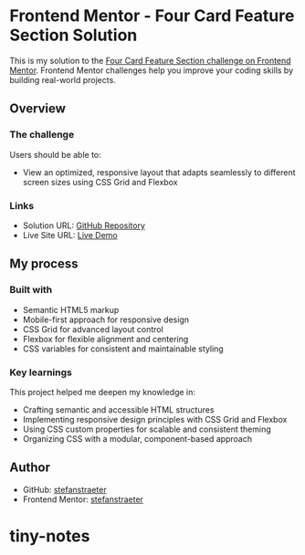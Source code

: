 # Frontend Mentor - Four Card Feature Section Solution

This is my solution to the [Four Card Feature Section challenge on Frontend Mentor](https://www.frontendmentor.io/challenges/four-card-feature-section-weK1eFYK). Frontend Mentor challenges help you improve your coding skills by building real-world projects.

## Overview

### The challenge

Users should be able to:

- View an optimized, responsive layout that adapts seamlessly to different screen sizes using CSS Grid and Flexbox

### Links

- Solution URL: [GitHub Repository](https://github.com/stefanstraeter/Four_card_feature_section.git)
- Live Site URL: [Live Demo](https://stefanstraeter.github.io/Four_card_feature_section/)

## My process

### Built with

- Semantic HTML5 markup
- Mobile-first approach for responsive design
- CSS Grid for advanced layout control
- Flexbox for flexible alignment and centering
- CSS variables for consistent and maintainable styling

### Key learnings

This project helped me deepen my knowledge in:

- Crafting semantic and accessible HTML structures
- Implementing responsive design principles with CSS Grid and Flexbox
- Using CSS custom properties for scalable and consistent theming
- Organizing CSS with a modular, component-based approach

## Author

- GitHub: [stefanstraeter](https://github.com/stefanstraeter)
- Frontend Mentor: [stefanstraeter](https://www.frontendmentor.io/profile/stefanstraeter)
# tiny-notes
